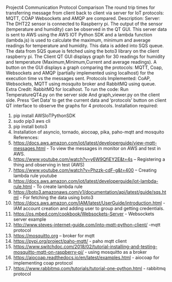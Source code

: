 Project4
Communication Protocol Comparison
The round trip times for transferring message from client back to client via server for IoT protocols: MQTT, COAP  Websockets and AMQP are compared. 
Description: 
Server: The DHT22 sensor is connected to Raspberry pi. The output of the sensor (temperature and humidity) can be observed in the QT GUI. This server data is sent to AWS using the AWS IOT Python SDK and a lambda function (lambda.js) is used to calculate the maximum, minimum and average readings for temperature and humidity. This data is added into SQS queue. The data from SQS queue is fetched using the boto3 library on the client raspberry pi. The Client QT GUI displays graph for 30 readings  for humidity and temperature (Maximum,Minimum,Current and average readings). A button on the GUI displays a graph comparing the protocols: MQTT, Coap, Websockets and AMQP (partially implemented using localhost) for the execution time vs the messages sent.
Protocols Implemented:
CoAP, Websockets, MQTT using mosquito broker and RabbitMQ using queue. 
Extra Credit:
RabbitMQ for localhost. 
To run the code:
 Run TemperatureQT4.py on the server side
And graph_viewer.py on the client side. Press ‘Get Data’ to get the current data and ‘protocols’ button on client QT interface to observe the graphs for 4 protocols. 
Installation required:
1)	pip install AWSIoTPythonSDK
2)	sudo pip3 aws cli
3)	pip install boto3
4)	Installation of asyncio, tornado, aiocoap, pika, paho-mqtt and mosquito
References:
1)	https://docs.aws.amazon.com/iot/latest/developerguide/view-mqtt-messages.html - To view the messages in monitor on AWS and test in AWS.
2)	https://www.youtube.com/watch?v=y6W9QfiEY2E&t=4s – Registering a thing and observing in test (AWS)
3)	https://www.youtube.com/watch?v=Phzzk-cdF-g&t=400 – Creating lambda rule youtube
4)	https://docs.aws.amazon.com/iot/latest/developerguide/iot-lambda-rule.html - To create lambda rule
5)	https://boto3.amazonaws.com/v1/documentation/api/latest/guide/sqs.html - For fetching the data using boto3
6)	https://docs.aws.amazon.com/IAM/latest/UserGuide/introduction.html - IAM account creation and adding user to group and getting credentials.
7)	https://os.mbed.com/cookbook/Websockets-Server - Websockets server example
8)	http://www.steves-internet-guide.com/into-mqtt-python-client/ -mqtt protocol
9)	https://mosquitto.org – broker for mqtt
10)	https://pypi.org/project/paho-mqtt/ - paho mqtt client
11)	https://www.switchdoc.com/2018/02/tutorial-installing-and-testing-mosquitto-mqtt-on-raspberry-pi/ - using mosquitto as a broker
12)	https://aiocoap.readthedocs.io/en/latest/examples.html - aiocoap for implementing coap protocol
13)	https://www.rabbitmq.com/tutorials/tutorial-one-python.html - rabbitmq protocol


